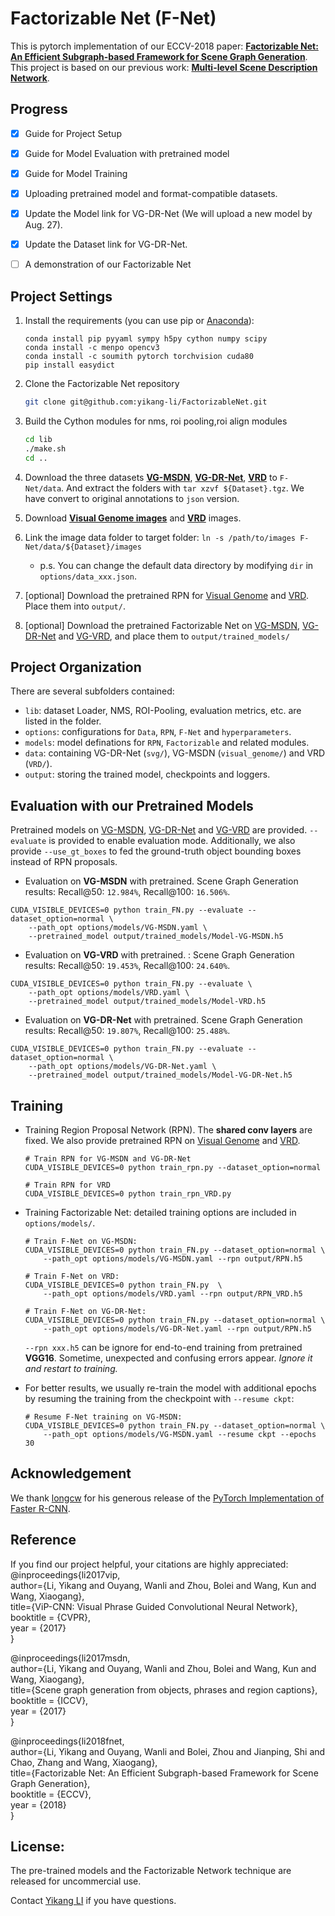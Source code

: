 # Factorizable Net (F-Net)

This is pytorch implementation of our ECCV-2018 paper: [**Factorizable Net: An Efficient Subgraph-based Framework for Scene Graph Generation**](http://cvboy.com/publication/eccv2018_fnet/). This project is based on our previous work: [**Multi-level Scene Description Network**](https://github.com/yikang-li/MSDN). 

## Progress
- [x] Guide for Project Setup
- [x] Guide for Model Evaluation with pretrained model
- [x] Guide for Model Training
- [x] Uploading pretrained model and format-compatible datasets.
- [x] Update the Model link for VG-DR-Net (We will upload a new model by Aug. 27). 
- [x] Update the Dataset link for VG-DR-Net. 
- [ ] A demonstration of our Factorizable Net 


## Project Settings

1. Install the requirements (you can use pip or [Anaconda](https://www.continuum.io/downloads)):

    ```
    conda install pip pyyaml sympy h5py cython numpy scipy
    conda install -c menpo opencv3
    conda install -c soumith pytorch torchvision cuda80 
    pip install easydict
    ```

2. Clone the Factorizable Net repository
    ```bash
    git clone git@github.com:yikang-li/FactorizableNet.git
    ```

3. Build the Cython modules for nms, roi pooling,roi align modules
    ```bash
    cd lib
    ./make.sh
    cd ..
    ```
5. Download the three datasets [**VG-MSDN**](https://drive.google.com/open?id=1WjetLwwH3CptxACrXnc1NCcccWUVDO76), [**VG-DR-Net**](https://drive.google.com/open?id=1JZecHzzwGj1hxnn77hPOlOvqpjavebcD), [**VRD**](https://drive.google.com/open?id=12oLtVSCEusG7tG4QwxeJEDsVhiE9gb2s) to ```F-Net/data```. And extract the folders with ```tar xzvf ${Dataset}.tgz```. We have convert to original annotations to ```json``` version. 

6. Download [**Visual Genome images**](http://visualgenome.org/api/v0/api_home.html) and [**VRD**](http://imagenet.stanford.edu/internal/jcjohns/scene_graphs/sg_dataset.zip) images. 
7. Link the image data folder to 	target folder: ```ln -s /path/to/images F-Net/data/${Dataset}/images```
	- p.s. You can change the default data directory by modifying ```dir``` in ```options/data_xxx.json```.
8. [optional] Download the pretrained RPN for [Visual Genome](https://drive.google.com/open?id=12oLtVSCEusG7tG4QwxeJEDsVhiE9gb2s) and [VRD](https://drive.google.com/open?id=1OdzZKn5ZBIXFdxeOjCvjqNhFjobWnDS9). Place them into ```output/```.
4. [optional] Download the pretrained Factorizable Net on [VG-MSDN](https://drive.google.com/open?id=1W7PYyYvkROzC_GZwrgF0XS4fH6r2NyyV), [VG-DR-Net](https://drive.google.com/open?id=1b-RoEeRWju1Mz4EESaagXOIWpUriBm_D) and [VG-VRD](https://drive.google.com/open?id=1n-8d4K7-PywVwuA90x50nnIW1TKyKHU4), and place them to ```output/trained_models/```

## Project Organization
There are several subfolders contained:

- ```lib```: dataset Loader, NMS, ROI-Pooling, evaluation metrics, etc. are listed in the folder.
- ```options```: configurations for ```Data```, ```RPN```, ```F-Net``` and ```hyperparameters```.
- ```models```: model definations for ```RPN```, ```Factorizable``` and related modules.
- ```data```: containing VG-DR-Net (```svg/```), VG-MSDN (```visual_genome/```) and VRD (```VRD/```).
- ```output```: storing the trained model, checkpoints and loggers.

## Evaluation with our Pretrained Models
Pretrained models on [VG-MSDN](https://drive.google.com/open?id=1iKgYVLTUHi_VpmWrQJ6o1OMj3aGlrmDC), [VG-DR-Net](https://drive.google.com/open?id=1b-RoEeRWju1Mz4EESaagXOIWpUriBm_D) and [VG-VRD](https://drive.google.com/open?id=1n-8d4K7-PywVwuA90x50nnIW1TKyKHU4) are provided. ```--evaluate``` is provided to enable evaluation mode. Additionally, we also provide ```--use_gt_boxes``` to fed the ground-truth object bounding boxes instead of RPN proposals. 

- Evaluation on **VG-MSDN** with pretrained.
Scene Graph Generation results:  Recall@50: ```12.984%```, Recall@100: ```16.506%```.

```
CUDA_VISIBLE_DEVICES=0 python train_FN.py --evaluate --dataset_option=normal \
	--path_opt options/models/VG-MSDN.yaml \
	--pretrained_model output/trained_models/Model-VG-MSDN.h5
```



- Evaluation on **VG-VRD** with pretrained. :  Scene Graph Generation results:  Recall@50: ```19.453%```, Recall@100: ```24.640%```.

```
CUDA_VISIBLE_DEVICES=0 python train_FN.py --evaluate \
	--path_opt options/models/VRD.yaml \
	--pretrained_model output/trained_models/Model-VRD.h5
```

- Evaluation on **VG-DR-Net** with pretrained.
Scene Graph Generation results:  Recall@50: ```19.807%```, Recall@100: ```25.488%```.

```
CUDA_VISIBLE_DEVICES=0 python train_FN.py --evaluate --dataset_option=normal \
	--path_opt options/models/VG-DR-Net.yaml \
	--pretrained_model output/trained_models/Model-VG-DR-Net.h5
```


## Training
- Training Region Proposal Network (RPN). The **shared conv layers** are fixed. We also provide pretrained RPN on [Visual Genome](https://drive.google.com/open?id=1W7PYyYvkROzC_GZwrgF0XS4fH6r2NyyV) and [VRD](https://drive.google.com/open?id=1OdzZKn5ZBIXFdxeOjCvjqNhFjobWnDS9). 
	
	```
	# Train RPN for VG-MSDN and VG-DR-Net
	CUDA_VISIBLE_DEVICES=0 python train_rpn.py --dataset_option=normal 
	
	# Train RPN for VRD
	CUDA_VISIBLE_DEVICES=0 python train_rpn_VRD.py 
	
	```

- Training Factorizable Net: detailed training options are included in ```options/models/```.

	```
	# Train F-Net on VG-MSDN:
	CUDA_VISIBLE_DEVICES=0 python train_FN.py --dataset_option=normal \
		--path_opt options/models/VG-MSDN.yaml --rpn output/RPN.h5
		
	# Train F-Net on VRD:
	CUDA_VISIBLE_DEVICES=0 python train_FN.py  \
		--path_opt options/models/VRD.yaml --rpn output/RPN_VRD.h5
		
	# Train F-Net on VG-DR-Net:
	CUDA_VISIBLE_DEVICES=0 python train_FN.py --dataset_option=normal \
		--path_opt options/models/VG-DR-Net.yaml --rpn output/RPN.h5
	
	```
	
	```--rpn xxx.h5``` can be ignore for end-to-end training from pretrained **VGG16**. Sometime, unexpected and confusing errors appear. *Ignore it and restart to training.*
	
- For better results, we usually re-train the model with additional epochs by resuming the training from the checkpoint with ```--resume ckpt```:

	```
	# Resume F-Net training on VG-MSDN:
	CUDA_VISIBLE_DEVICES=0 python train_FN.py --dataset_option=normal \
		--path_opt options/models/VG-MSDN.yaml --resume ckpt --epochs 30
	```

## Acknowledgement

We thank [longcw](https://github.com/longcw/faster_rcnn_pytorch) for his generous release of the [PyTorch Implementation of Faster R-CNN](https://github.com/longcw/faster_rcnn_pytorch). 


## Reference

If you find our project helpful, your citations are highly appreciated:
@inproceedings{li2017vip,  
	author={Li, Yikang and Ouyang, Wanli and Zhou, Bolei and Wang, Kun and Wang, Xiaogang},  
	title={ViP-CNN: Visual Phrase Guided Convolutional Neural Network},  
	booktitle = {CVPR},  
	year      = {2017}  
}

@inproceedings{li2017msdn,  
	author={Li, Yikang and Ouyang, Wanli and Zhou, Bolei and Wang, Kun and Wang, Xiaogang},  
	title={Scene graph generation from objects, phrases and region captions},  
	booktitle = {ICCV},  
	year      = {2017}  
}

@inproceedings{li2018fnet,  
	author={Li, Yikang and Ouyang, Wanli and Bolei, Zhou and Jianping, Shi and Chao, Zhang and Wang, Xiaogang},  
	title={Factorizable Net: An Efficient Subgraph-based Framework for Scene Graph Generation},  
	booktitle = {ECCV},  
	year      = {2018}  
}


## License:

The pre-trained models and the Factorizable Network technique are released for uncommercial use.

Contact [Yikang LI](http://www.cvboy.com/) if you have questions.
